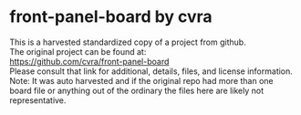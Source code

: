 
# front-panel-board by cvra  
This is a harvested standardized copy of a project from github.  
The original project can be found at:  
https://github.com/cvra/front-panel-board  
Please consult that link for additional, details, files, and license information.  
Note: It was auto harvested and if the original repo had more than one board file or anything out of the ordinary the files here are likely not representative.  
    